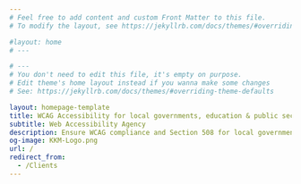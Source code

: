 ```yaml
---
# Feel free to add content and custom Front Matter to this file.
# To modify the layout, see https://jekyllrb.com/docs/themes/#overriding-theme-defaults

#layout: home
# ---

# ---
# You don't need to edit this file, it's empty on purpose.
# Edit theme's home layout instead if you wanna make some changes
# See: https://jekyllrb.com/docs/themes/#overriding-theme-defaults

layout: homepage-template
title: WCAG Accessibility for local governments, education & public sectors.
subtitle: Web Accessibility Agency
description: Ensure WCAG compliance and Section 508 for local governments, education, and public sectors. Align with web accessibility guidelines and WCAG POUR principles to enhance inclusivity.
og-image: KKM-Logo.png
url: /
redirect_from:
  - /Clients
---
```

